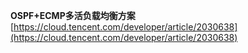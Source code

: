 **OSPF+ECMP多活负载均衡方案**[https://cloud.tencent.com/developer/article/2030638](https://cloud.tencent.com/developer/article/2030638)

